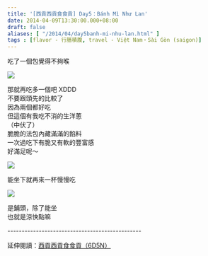 ```yaml
---
title: '[西貢西貢食食貢] Day5：Bánh Mì Như Lan'
date: 2014-04-09T13:30:00.000+08:00
draft: false
aliases: [ "/2014/04/day5banh-mi-nhu-lan.html" ]
tags : [flavor - 行膳積腹, travel - Việt Nam・Sài Gòn (saigon)]
---
```


吃了一個包覺得不夠喉  

![](/images/saigon5b.jpg)

那就再吃多一個吧 XDDD  
不要跟頭先的比較了  
因為兩個都好吃  
但這個有我吃不消的生洋蔥  
（中伏了）  
脆脆的法包內藏滿滿的餡料  
一次過吃下有脆又有軟的豐富感  
好滿足呢～  

![](/images/saigon5b1.jpg)

能坐下就再來一杯慢慢吃  

![](/images/saigon5b2.jpg)

是鋪頭，除了能坐  
也就是涼快點嘛  
  
\-----------------------------------------------  
  
延伸閱讀：[西貢西貢食食貢（6D5N）](https://hidie.net/saigon6d5n/)
